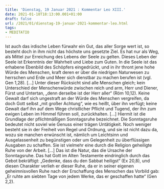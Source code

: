 ```yaml
---
title: 'Dienstag, 19 Januar 2021 : Kommentar Leo XIII.'
date: 2021-01-18T18:13:00.001+01:00
draft: false
url: /2021/01/dienstag-19-januar-2021-kommentar-leo.html
tags: 
- MEDITATIO
---
```


Ist auch das irdische Leben fürwahr ein Gut, das aller Sorge wert ist, so besteht doch in ihm nicht das höchste uns gesetzte Ziel. Es hat nur als Weg, als Mittel zur Erreichung des Lebens der Seele zu gelten. Dieses Leben der Seele ist Erkenntnis der Wahrheit und Liebe zum Guten. In die Seele ist das erhabene Ebenbild des Schöpfers eingedrückt, und in ihr thront jene hohe Würde des Menschen, kraft deren er über die niedrigen Naturwesen zu herrschen und Erde und Meer sich dienstbar zu machen berufen ist (vgl. Gen 1,28). \[…\] Unter dieser Rücksicht sind alle Menschen gleich; kein Unterschied der Menschenwürde zwischen reich und arm, Herr und Diener, Fürst und Untertan, „denn derselbe ist der Herr aller“ (Röm 10,12). Keine Gewalt darf sich ungestraft an der Würde des Menschen vergreifen, da doch Gott selbst „mit großer Achtung“, wie es heißt, über ihn verfügt; keine Gewalt darf ihn auf dem Wege christlicher Pflicht und Tugend, der ihn zum ewigen Leben im Himmel führen soll, zurückhalten. \[…\] Hiermit ist die Grundlage der pflichtmäßigen Sonntagsruhe bezeichnet. Die Sonntagsruhe bedeutet nicht soviel wie Genuss einer trägen Untätigkeit. Noch weniger besteht sie in der Freiheit von Regel und Ordnung, und sie ist nicht dazu da, wozu sie manchen erwünscht ist, nämlich um Leichtsinn und Ausgelassenheit zu begünstigen oder um Gelegenheit zu überflüssigen Ausgaben zu schaffen. Sie ist vielmehr eine durch die Religion geheiligte Ruhe von der Arbeit. \[…\] Das ist die Natur, das die Ursache der Sonntagsruhe. Das hat Gott im Alten Testamente eindringlich durch das Gebot bekräftigt: „Gedenke, dass du den Sabbat heiligst“ (Ex 20,8), und diesen Charakter verlieh er dieser Ruhe, da er in seiner eigenen geheimnisvollen Ruhe nach der Erschaffung des Menschen das Vorbild gab: „Er ruhte am siebten Tage von jedem Werke, das er geschaffen hatte“ (Gen 2,2).
